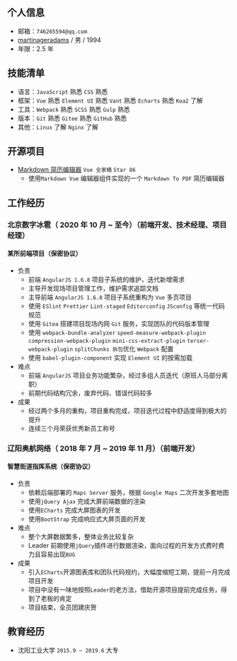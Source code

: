 ## 个人信息
* 邮箱：`746265594@qq.com`
* [martinageradams](https://github.com/martinageradams/martinageradams) / 男 / 1994
* 年限：2.5 年
## 技能清单
* 语言：`JavaScript` 熟悉  `CSS` 熟悉 
* 框架：`Vue` 熟悉 `Element UI` 熟悉 `Vant` 熟悉 `Echarts` 熟悉 `Koa2` 了解
* 工具：`Webpack` 熟悉 `SCSS` 熟悉 `Gulp` 熟悉
* 版本：`Git` 熟悉 `Gitee` 熟悉 `GitHub` 熟悉
* 其他：`Linux` 了解 `Nginx` 了解
## 开源项目
* [Markdown 简历编辑器](https://github.com/1024-cool/MartinResume) `Vue 全家桶` `Star 86` 
  - 使用`Markdown Vue` 编辑器组件实现的一个 `Markdown To PDF` 简历编辑器
## 工作经历
### 北京数字冰雹（ 2020 年 10 月 ~ 至今）（前端开发、技术经理、项目经理）
#### 某所前端项目（保密协议）
- 负责
  - 前端 `AngularJS 1.6.8` 项目子系统的维护，迭代新增需求
  - 主导开发现场项目管理工作，维护需求追踪文档
  - 主导前端 `AngularJS 1.6.8` 项目子系统重构为 `Vue` 多页项目
  - 使用 `ESlint` `Prettier` `Lint-staged` `Editorconfig` `JSconfig` 等统一代码规范
  - 使用 `Gitea` 搭建项目现场内网 `Git` 服务，实现团队的代码版本管理
  - 使用 `webpack-bundle-analyzer` `speed-measure-webpack-plugin` `compression-webpack-plugin` `mini-css-extract-plugin` `terser-webpack-plugin` `splitChunks 拆包`优化 `Webpack` 配置
  - 使用 `babel-plugin-component` 实现 `Element UI` 的按需加载
- 难点
  - 前端 `AngularJS` 项目业务功能繁杂，经过多组人员迭代（原班人马部分离职）
  - 前期代码结构冗余，废弃代码、错误代码较多
- 成果
   - 经过两个多月的重构，项目重构完成，项目迭代过程中舒适度得到极大的提升
   - 连续三个月荣获优秀新员工称号
### 辽阳奥航网络（ 2018 年 7 月 ~ 2019 年 11 月）（前端开发）
#### 智慧街道指挥系统（保密协议）
- 负责
  * 依赖后端部署的 `Maps Server` 服务，根据 `Google Maps` 二次开发多套地图
  * 使用`jQuery Ajax` 完成大屏前端数据的渲染
  * 使用`ECharts` 完成大屏图表的开发
  * 使用`BootStrap` 完成响应式大屏页面的开发
- 难点
  * 整个大屏数据繁多，整体业务比较复杂
  * Leader 前期使用`jQuery`插件进行数据渲染，面向过程的开发方式费时费力且容易出现`BUG`
- 成果
  * 引入`ECharts`开源图表库和团队代码规约，大幅度缩短工期，提前一月完成项目开发
  * 项目中没有一味地按照`Leader`的老方法，借助开源项目提前完成任务，得到了老板的肯定
  * 项目结束，全员团建庆贺
## 教育经历
* 沈阳工业大学  `2015.9 ~ 2019.6`  大专
  

